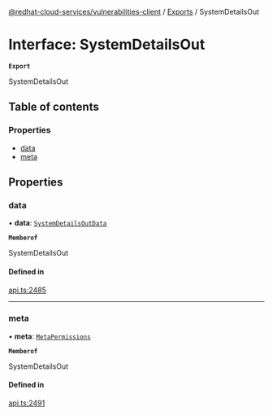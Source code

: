 [@redhat-cloud-services/vulnerabilities-client](../README.md) / [Exports](../modules.md) / SystemDetailsOut

# Interface: SystemDetailsOut

**`Export`**

SystemDetailsOut

## Table of contents

### Properties

- [data](SystemDetailsOut.md#data)
- [meta](SystemDetailsOut.md#meta)

## Properties

### data

• **data**: [`SystemDetailsOutData`](SystemDetailsOutData.md)

**`Memberof`**

SystemDetailsOut

#### Defined in

[api.ts:2485](https://github.com/mkholjuraev/javascript-clients/blob/main/packages/vulnerabilities/git-api/api.ts#L2485)

___

### meta

• **meta**: [`MetaPermissions`](MetaPermissions.md)

**`Memberof`**

SystemDetailsOut

#### Defined in

[api.ts:2491](https://github.com/mkholjuraev/javascript-clients/blob/main/packages/vulnerabilities/git-api/api.ts#L2491)
